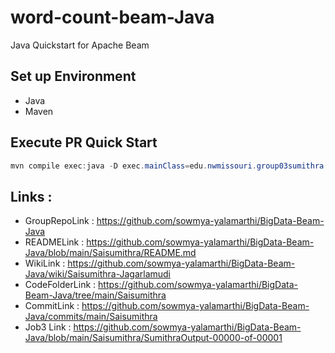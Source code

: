 # word-count-beam-Java

Java Quickstart for Apache Beam

## Set up Environment

- Java
- Maven

## Execute PR Quick Start

```PowerShell
mvn compile exec:java -D exec.mainClass=edu.nwmissouri.group03sumithra.MinimalPageRankSumithra
```

## Links :

* GroupRepoLink : https://github.com/sowmya-yalamarthi/BigData-Beam-Java
* READMELink : https://github.com/sowmya-yalamarthi/BigData-Beam-Java/blob/main/Saisumithra/README.md
* WikiLink : https://github.com/sowmya-yalamarthi/BigData-Beam-Java/wiki/Saisumithra-Jagarlamudi
* CodeFolderLink : https://github.com/sowmya-yalamarthi/BigData-Beam-Java/tree/main/Saisumithra
* CommitLink : https://github.com/sowmya-yalamarthi/BigData-Beam-Java/commits/main/Saisumithra
* Job3 Link : https://github.com/sowmya-yalamarthi/BigData-Beam-Java/blob/main/Saisumithra/SumithraOutput-00000-of-00001




